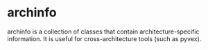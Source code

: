 # archinfo

archinfo is a collection of classes that contain architecture-specific information.
It is useful for cross-architecture tools (such as pyvex).
